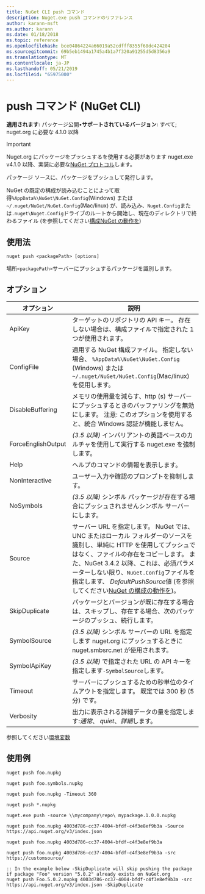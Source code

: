 ```yaml
---
title: NuGet CLI push コマンド
description: Nuget.exe push コマンドのリファレンス
author: karann-msft
ms.author: karann
ms.date: 01/18/2018
ms.topic: reference
ms.openlocfilehash: bce04864224a66019a52cdfff8355f68dc424204
ms.sourcegitcommit: 69b5eb1494a1745a4b1a7f320a91255d5d8356a9
ms.translationtype: MT
ms.contentlocale: ja-JP
ms.lasthandoff: 05/21/2019
ms.locfileid: "65975000"
---
```

# <a name="push-command-nuget-cli"></a>push コマンド (NuGet CLI)

**適用されます:** パッケージ公開&bullet;**サポートされているバージョン:** すべて; nuget.org に必要な 4.1.0 以降

> [!Important]
> Nuget.org にパッケージをプッシュするを使用する必要があります nuget.exe v4.1.0 以降、実装に必要な[NuGet プロトコル](../api/nuget-protocols.md)します。

パッケージ ソースに、パッケージをプッシュして発行します。

NuGet の既定の構成が読み込むことによって取得`%AppData%\NuGet\NuGet.Config`(Windows) または`~/.nuget/NuGet/NuGet.Config`(Mac/linux) が、読み込み、`Nuget.Config`または`.nuget\Nuget.Config`ドライブのルートから開始し、現在のディレクトリで終わるファイル (を参照してください[構成NuGet の動作を](../consume-packages/configuring-nuget-behavior.md))

## <a name="usage"></a>使用法

```cli
nuget push <packagePath> [options]
```

場所`<packagePath>`サーバーにプッシュするパッケージを識別します。

## <a name="options"></a>オプション

| オプション | 説明 |
| --- | --- |
| ApiKey | ターゲットのリポジトリの API キー。 存在しない場合は、構成ファイルで指定された 1 つが使用されます。 |
| ConfigFile | 適用する NuGet 構成ファイル。 指定しない場合、 `%AppData%\NuGet\NuGet.Config` (Windows) または`~/.nuget/NuGet/NuGet.Config`(Mac/linux) を使用します。|
| DisableBuffering | メモリの使用量を減らす、http (s) サーバーにプッシュするときのバッファリングを無効にします。 注意: このオプションを使用すると、統合 Windows 認証が機能しません。 |
| ForceEnglishOutput | *(3.5 以降)* インバリアントの英語ベースのカルチャを使用して実行する nuget.exe を強制します。 |
| Help | ヘルプのコマンドの情報を表示します。 |
| NonInteractive | ユーザー入力や確認のプロンプトを抑制します。 |
| NoSymbols | *(3.5 以降)* シンボル パッケージが存在する場合にプッシュされませんシンボル サーバーにします。 |
| Source | サーバー URL を指定します。 NuGet では、UNC またはローカル フォルダーのソースを識別し、単純に HTTP を使用してプッシュではなく、ファイルの存在をコピーします。  また、NuGet 3.4.2 以降、これは、必須パラメーターしない限り、`NuGet.Config`ファイルを指定します、 *DefaultPushSource*値 (を参照してください[NuGet の構成の動作を](../consume-packages/configuring-nuget-behavior.md))。 |
| SkipDuplicate | パッケージとバージョンが既に存在する場合は、スキップし、存在する場合、次のパッケージのプッシュ、続行します。 |
| SymbolSource | *(3.5 以降)* シンボル サーバーの URL を指定します nuget.org にプッシュするときに nuget.smbsrc.net が使用されます。 |
| SymbolApiKey | *(3.5 以降)* で指定された URL の API キーを指定します`-SymbolSource`します。 |
| Timeout | サーバーにプッシュするための秒単位のタイムアウトを指定します。 既定では 300 秒 (5 分) です。 |
| Verbosity | 出力に表示される詳細データの量を指定します:*通常*、 *quiet*、*詳細*します。 |

参照してください[環境変数](cli-ref-environment-variables.md)

## <a name="examples"></a>使用例

```cli
nuget push foo.nupkg

nuget push foo.symbols.nupkg

nuget push foo.nupkg -Timeout 360

nuget push *.nupkg

nuget.exe push -source \\mycompany\repo\ mypackage.1.0.0.nupkg

nuget push foo.nupkg 4003d786-cc37-4004-bfdf-c4f3e8ef9b3a -Source https://api.nuget.org/v3/index.json

nuget push foo.nupkg 4003d786-cc37-4004-bfdf-c4f3e8ef9b3a

nuget push foo.nupkg 4003d786-cc37-4004-bfdf-c4f3e8ef9b3a -src https://customsource/

:: In the example below -SkipDuplicate will skip pushing the package if package "Foo" version "5.0.2" already exists on NuGet.org
nuget push Foo.5.0.2.nupkg 4003d786-cc37-4004-bfdf-c4f3e8ef9b3a -src https://api.nuget.org/v3/index.json -SkipDuplicate
```
